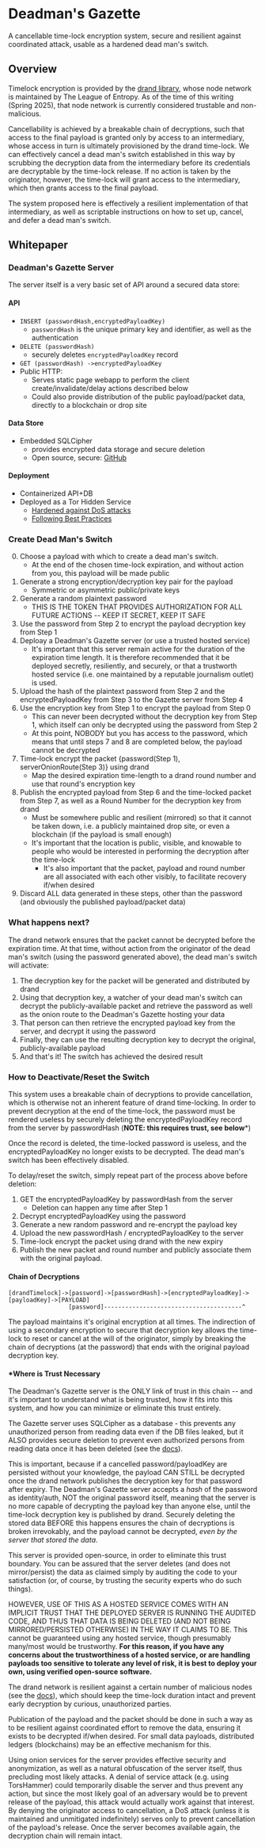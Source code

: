 # Deadman's Gazette

A cancellable time-lock encryption system, secure and resilient against coordinated attack, usable as a hardened dead man's switch. 

## Overview

Timelock encryption is provided by the [drand library](https://docs.drand.love/docs/timelock-encryption/), whose node network is maintained by The League of Entropy. As of the time of this writing (Spring 2025), that node network is currently considered trustable and non-malicious.

Cancellability is achieved by a breakable chain of decryptions, such that access to the final payload is granted only by access to an intermediary, whose access in turn is ultimately provisioned by the drand time-lock. We can effectively cancel a dead man's switch established in this way by scrubbing the decryption data from the intermediary before its credentials are decryptable by the time-lock release. If no action is taken by the originator, however, the time-lock will grant access to the intermediary, which then grants access to the final payload.

The system proposed here is effectively a resilient implementation of that intermediary, as well as scriptable instructions on how to set up, cancel, and defer a dead man's switch.

## Whitepaper

### Deadman's Gazette Server

The server itself is a very basic set of API around a secured data store:

#### API

- `INSERT (passwordHash,encryptedPayloadKey)`
    - `passwordHash` is the unique primary key and identifier, as well as the authentication
- `DELETE (passwordHash)`
    - securely deletes `encryptedPayloadKey` record
- `GET (passwordHash) ->encryptedPayloadKey`
- Public HTTP: 
    - Serves static page webapp to perform the client create/invalidate/delay actions described below
    - Could also provide distribution of the public payload/packet data, directly to a blockchain or drop site

#### Data Store
- Embedded SQLCipher
    - provides encrypted data storage and secure deletion
    - Open source, secure: [GitHub](https://github.com/sqlcipher/sqlcipher)

#### Deployment
- Containerized API+DB
- Deployed as a Tor Hidden Service
    - [Hardened against DoS attacks](https://community.torproject.org/onion-services/advanced/dos/)
    - [Following Best Practices](https://riseup.net/en/security/network-security/tor/onionservices-best-practices)

### Create Dead Man's Switch

0. Choose a payload with which to create a dead man's switch. 
    - At the end of the chosen time-lock expiration, and without action from you, this payload will be made public
1. Generate a strong encryption/decryption key pair for the payload 
    - Symmetric or asymmetric public/private keys
2. Generate a random plaintext password
    - THIS IS THE TOKEN THAT PROVIDES AUTHORIZATION FOR ALL FUTURE ACTIONS -- KEEP IT SECRET, KEEP IT SAFE
3. Use the password from Step 2 to encrypt the payload decryption key from Step 1 
4. Deploay a Deadman's Gazette server (or use a trusted hosted service)
    - It's important that this server remain active for the duration of the expiration time length. It is therefore recommended that it be deployed secretly, resiliently, and securely, or that a trustworth hosted service (i.e. one maintained by a reputable journalism outlet) is used.
5. Upload the hash of the plaintext password from Step 2 and the encryptedPayloadKey from Step 3 to the Gazette server from Step 4
6. Use the encryption key from Step 1 to encrypt the payload from Step 0
    - This can never been decrypted without the decryption key from Step 1, which itself can only be decrypted using the password from Step 2
    - At this point, NOBODY but you has access to the password, which means that until steps 7 and 8 are completed below, the payload cannot be decrypted
7. Time-lock encrypt the packet {password(Step 1), serverOnionRoute(Step 3)} using drand
    - Map the desired expiration time-length to a drand round number and use that round's encryption key
8. Publish the encrypted payload from Step 6 and the time-locked packet from Step 7, as well as a Round Number for the decryption key from drand
    - Must be somewhere public and resilient (mirrored) so that it cannot be taken down, i.e. a publicly maintained drop site, or even a blockchain (if the payload is small enough)
    - It's important that the location is public, visible, and knowable to people who would be interested in performing the decryption after the time-lock
        - It's also important that the packet, payload and round number are all associated with each other visibly, to facilitate recovery if/when desired
9. Discard ALL data generated in these steps, other than the password (and obviously the published payload/packet data)

### What happens next?

The drand network ensures that the packet cannot be decrypted before the expiration time. At that time, without action from the originator of the dead man's switch (using the password generated above), the dead man's switch will activate:

1. The decryption key for the packet will be generated and distributed by drand
2. Using that decryption key, a watcher of your dead man's switch can decrypt the publicly-available packet and retrieve the password as well as the onion route to the Deadman's Gazette hosting your data
3. That person can then retrieve the encrypted payload key from the server, and decrypt it using the password
4. Finally, they can use the resulting decryption key to decrypt the original, publicly-available payload
5. And that's it! The switch has achieved the desired result

### How to Deactivate/Reset the Switch

This system uses a breakable chain of decryptions to provide cancellation, which is otherwise not an inherent feature of drand time-locking. In order to prevent decryption at the end of the time-lock, the password must be rendered useless by securely deleting the encryptedPayloadKey record from the server by passwordHash (**NOTE: this requires trust, see below***)

Once the record is deleted, the time-locked password is useless, and the encryptedPayloadKey no longer exists to be decrypted. The dead man's switch has been effectively disabled.

To delay/reset the switch, simply repeat part of the process above before deletion:
1. GET the encryptedPayloadKey by passwordHash from the server
    - Deletion can happen any time after Step 1
2. Decrypt encryptedPayloadKey using the password
3. Generate a new random password and re-encrypt the payload key
4. Upload the new passwordHash / encryptedPayloadKey to the server
5. Time-lock encrypt the packet using drand with the new expiry
6. Publish the new packet and round number and publicly associate them with the original payload.

#### Chain of Decryptions

```
[drandTimelock]->[password]->[passwordHash]->[encryptedPayloadKey]->[payloadKey]->[PAYLOAD]
                 [password]---------------------------------------^
```

The payload maintains it's original encryption at all times. The indirection of using a secondary encryption to secure that decryption key allows the time-lock to reset or cancel at the will of the originator, simply by breaking the chain of decryptions (at the password) that ends with the original payload decryption key.

#### *Where is Trust Necessary

The Deadman's Gazette server is the ONLY link of trust in this chain -- and it's important to understand what is being trusted, how it fits into this system, and how you can minimize or eliminate this trust entirely. 

The Gazette server uses SQLCipher as a database - this prevents any unauthorized person from reading data even if the DB files leaked, but it ALSO provides secure deletion to prevent even authorized persons from reading data once it has been deleted (see the [docs](https://discuss.zetetic.net/t/forensic-recovery-of-deleted-data/20)). 

This is important, because if a cancelled password/payloadKey are persisted without your knowledge, the payload CAN STILL be decrypted once the drand network publishes the decryption key for that password after expiry. The Deadman's Gazette server accepts a *hash* of the password as identity/auth, NOT the original password itself, meaning that the server is no more capable of decrypting the payload key than anyone else, until the time-lock decryption key is published by drand. Securely deleting the stored data BEFORE this happens ensures the chain of decryptions is broken irrevokably, and the payload cannot be decrypted, *even by the server that stored the data*. 

This server is provided open-source, in order to eliminate this trust boundary. You can be assured that the server deletes (and does not mirror/persist) the data as claimed simply by auditing the code to your satisfaction (or, of course, by trusting the security experts who do such things).

HOWEVER, USE OF THIS AS A HOSTED SERVICE COMES WITH AN IMPLICIT TRUST THAT THE DEPLOYED SERVER IS RUNNING THE AUDITED CODE, AND THUS THAT DATA IS BEING DELETED (AND NOT BEING MIRRORED/PERSISTED OTHERWISE) IN THE WAY IT CLAIMS TO BE. This cannot be guaranteed using any hosted service, though presumably many/most would be trustworthy. **For this reason, if you have any concerns about the trustworthiness of a hosted service, or are handling payloads too sensitive to tolerate any level of risk, it is best to deploy your own, using verified open-source software.**

The drand network is resilient against a certain number of malicious nodes (see the [docs](https://docs.drand.love/docs/security-model/)), which should keep the time-lock duration intact and prevent early decryption by curious, unauthorized parties. 

Publication of the payload and the packet should be done in such a way as to be resilient against coordinated effort to remove the data, ensuring it exists to be decrypted if/when desired. For small data payloads, distributed ledgers (blockchains) may be an effective mechanism for this.

Using onion services for the server provides effective security and anonymization, as well as a natural obfuscation of the server itself, thus precluding most likely attacks. A denial of service attack (e.g. using TorsHammer) could temporarily disable the server and thus prevent any action, but since the most likely goal of an adversary would be to prevent release of the payload, this attack would actually work against that interest. By denying the originator access to cancellation, a DoS attack (unless it is maintained and unmitigated indefinitely) serves only to prevent cancellation of the payload's release. Once the server becomes available again, the decryption chain will remain intact. 
